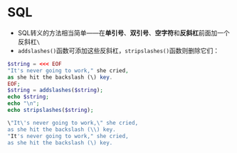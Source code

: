 # SQL
* SQL转义的方法相当简单——在**单引号**、**双引号**、**空字符**和**反斜杠**前面加一个反斜杠``\``
* ``addslashes()``函数可添加这些反斜杠，``stripslashes()``函数则删除它们：
```php
$string = <<< EOF
"It's never going to work," she cried,
as she hit the backslash (\) key.
EOF;
$string = addslashes($string);
echo $string;
echo "\n";
echo stripslashes($string);
```
```php
\"It\'s never going to work,\" she cried,
as she hit the backslash (\\) key.
"It's never going to work," she cried,
as she hit the backslash (\) key.
```
